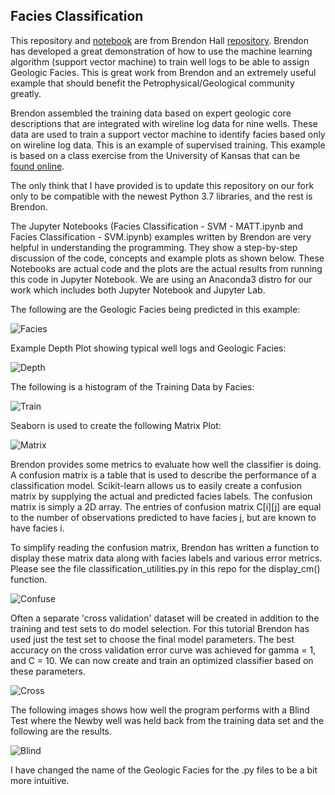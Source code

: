 ## Facies Classification
This repository and [notebook](https://github.com/Philliec459/facies_classification/blob/master/Facies%20Classification%20-%20SVM%20-%20MATT.ipynb) are from Brendon Hall [repository](https://github.com/brendonhall/facies_classification). Brendon has developed a great demonstration of how to use the machine learning algorithm (support vector machine) to train well logs to be able to assign Geologic Facies.  This is great work from Brendon and an extremely useful example that should benefit the Petrophysical/Geological community greatly. 

Brendon assembled the training data based on expert geologic core descriptions that are integrated with wireline log data for nine wells.  These data are used to train a support vector machine to identify facies based only on wireline log data. This is an example of supervised training. This example is based on a class exercise from the University of Kansas that can be [found online](http://www.people.ku.edu/~gbohling/EECS833/).  

The only think that I have provided is to update this repository on our fork only to be compatible with the newest Python 3.7 libraries, and the rest is Brendon.  

The Jupyter Notebooks (Facies Classification - SVM - MATT.ipynb and Facies Classification - SVM.ipynb) examples written by Brendon are very helpful in understanding the programming. They show a step-by-step discussion of the code, concepts and example plots as shown below. These Notebooks are actual code and the plots are the actual results from running this code in Jupyter Notebook. We are using an Anaconda3 distro for our work which includes both Jupyter Notebook and Jupyter Lab. 

The following are the Geologic Facies being predicted in this example:

![Facies](facies.png)


Example Depth Plot showing typical well logs and Geologic Facies:

![Depth](logplot.png)


The following is a histogram of the Training Data by Facies:

![Train](training_facies.png)


Seaborn is used to create the following Matrix Plot:

![Matrix](matrix.png)


Brendon provides some metrics to evaluate how well the classifier is doing. A confusion matrix is a table that is used to describe the performance of a classification model. Scikit-learn allows us to easily create a confusion matrix by supplying the actual and predicted facies labels. The confusion matrix is simply a 2D array. The entries of confusion matrix C[i][j] are equal to the number of observations predicted to have facies j, but are known to have facies i.

To simplify reading the confusion matrix, Brendon has written a function to display these matrix data along with facies labels and various error metrics. Please see the file classification_utilities.py in this repo for the display_cm() function.

![Confuse](confusion.png)



Often a separate 'cross validation' dataset will be created in addition to the training and test sets to do model selection. For this tutorial Brendon has used just the test set to choose the final model parameters. The best accuracy on the cross validation error curve was achieved for gamma = 1, and C = 10. We can now create and train an optimized classifier based on these parameters.

![Cross](cross_validation.png)


The following images shows how well the program performs with a Blind Test where the Newby well was held back from the training data set and the following are the results. 

![Blind](blind.png)

I have changed the name of the Geologic Facies for the .py files to be a bit more intuitive.
